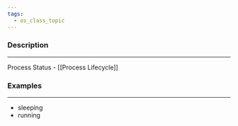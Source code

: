 ```yaml
---
tags:
  - os_class_topic
---
```

### Description
---
Process Status - [[Process Lifecycle]]

### Examples
---
- sleeping
- running
